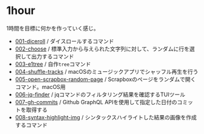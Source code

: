 # 1hour

1時間を目標に何かを作っていく感じ。

- [001-diceroll](./001-diceroll/) / ダイスロールするコマンド
- [002-choose](./002-choose/) / 標準入力から与えられた文字列に対して、ランダムに行を選択して出力するコマンド
- [003-e1tree](./003-e1tree/) / 自作`tree`コマンド
- [004-shuffle-tracks](./004-shuffle-tracks/) / macOSのミュージックアプリでシャッフル再生を行う
- [005-open-scrapbox-random-page](./005-open-scrapbox-random-page) / Scrapboxのページをランダムで開くコマンド。macOS用
- [006-jq-finder](./006-jq-finder) / jqコマンドのフィルタリング結果を確認するTUIツール
- [007-gh-commits](./007-gh-commits) / Github GraphQL APIを使用して指定した日付のコミットを取得する
- [008-syntax-highlight-img](./008-syntax-highlight-img) / シンタックスハイライトした結果の画像を作成するコマンド
